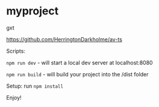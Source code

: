 # myproject

gxt

https://github.com/HerringtonDarkholme/av-ts

Scripts:

`npm run dev` - will start a local dev server at localhost:8080

`npm run build` - will build your project into the /dist folder

Setup: run `npm install`

Enjoy!






